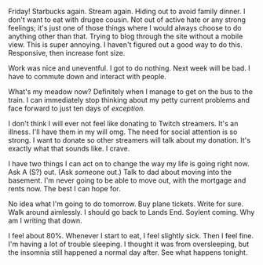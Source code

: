 Friday! Starbucks again. Stream again. Hiding out to avoid family dinner. I don't want to eat with drugee cousin. Not out of active hate or any strong feelings; it's just one of those things where I would always choose to do anything other than that. Trying to blog through the site without a mobile view. This is super annoying. I haven't figured out a good way to do this. Responsive, then increase font size.

Work was nice and uneventful. I got to do nothing. Next week will be bad. I have to commute down and interact with people.

What's my meadow now? Definitely when I manage to get on the bus to the train. I can immediately stop thinking about my petty current problems and face forward to just ten days of *exception*.

I don't think I will ever not feel like donating to Twitch streamers. It's an illness. I'll have them in my will omg. The need for social attention is so strong. I want to donate so other streamers will talk about my donation. It's exactly what that sounds like. I crave.

I have two things I can act on to change the way my life is going right now. Ask A (S?) out. (Ask *some*one out.) Talk to dad about moving into the basement. I'm never going to be able to move out, with the mortgage and rents now. The best I can hope for.

No idea what I'm going to do tomorrow. Buy plane tickets. Write for sure. Walk around aimlessly. I should go back to Lands End. Soylent coming. Why am I writing that down. 

I feel about 80%. Whenever I start to eat, I feel slightly sick. Then I feel fine. I'm having a lot of trouble sleeping. I thought it was from oversleeping, but the insomnia still happened a normal day after. See what happens tonight.


